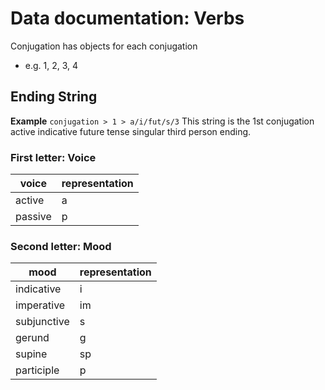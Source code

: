# Data documentation: Verbs
Conjugation has objects for each conjugation
- e.g. 1, 2, 3, 4

## Ending String
**Example**
`conjugation > 1 > a/i/fut/s/3`
This string is the 1st conjugation active indicative future tense singular third person ending.

### First letter: Voice
| voice  | representation |
-------------- | --------------- |
| active   | a |
| passive  | p |

### Second letter: Mood
| mood | representation |
| - | - |
| indicative | i |
| imperative | im |
| subjunctive | s |
| gerund | g |
| supine | sp |
| participle | p|